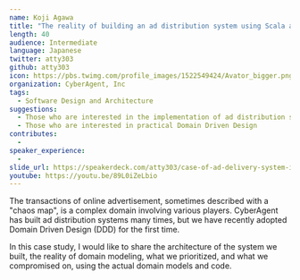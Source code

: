 ```yaml
---
name: Koji Agawa
title: "The reality of building an ad distribution system using Scala and DDD"
length: 40
audience: Intermediate
language: Japanese
twitter: atty303
github: atty303
icon: https://pbs.twimg.com/profile_images/1522549424/Avator_bigger.png
organization: CyberAgent, Inc
tags:
  - Software Design and Architecture
suggestions:
  - Those who are interested in the implementation of ad distribution systems.
  - Those who are interested in practical Domain Driven Design
contributes:
  - 
speaker_experience:
  - 
slide_url: https://speakerdeck.com/atty303/case-of-ad-delivery-system-is-implemented-by-scala-and-ddd
youtube: https://youtu.be/89L0iZeLbio
---
```

The transactions of online advertisement, sometimes described with a "chaos map", is a complex domain involving various players. CyberAgent has built ad distribution systems many times, but we have recently adopted Domain Driven Design (DDD) for the first time.

In this case study, I would like to share the architecture of the system we built, the reality of domain modeling, what we prioritized, and what we compromised on, using the actual domain models and code.
